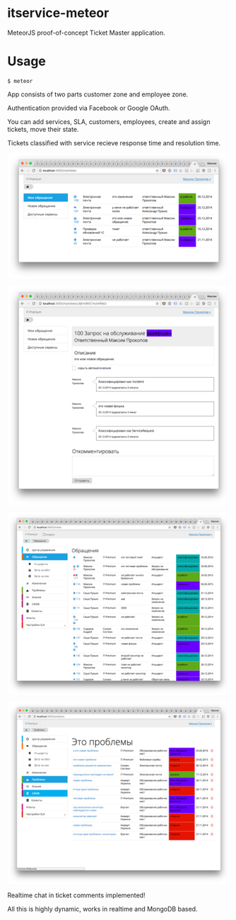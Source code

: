 # itservice-meteor
MeteorJS proof-of-concept Ticket Master application.

# Usage
    $ meteor

App consists of two parts customer zone and employee zone.

Authentication provided via Facebook or Google OAuth.

You can add services, SLA, customers, employees, create and assign tickets, move their state.

Tickets classified with service recieve response time and resolution time.

![Screenshot 1](/docs/shot1.png?raw=true "Screenshot 1")


![Screenshot 2](/docs/shot2.png?raw=true "Screenshot 2")


![Screenshot 3](/docs/shot3.png?raw=true "Screenshot 3")


![Screenshot 4](/docs/shot4.png?raw=true "Screenshot 4")

Realtime chat in ticket comments implemented!


All this is highly dynamic, works in realtime and MongoDB based.
